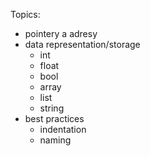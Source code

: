 Topics:
- pointery a adresy
- data representation/storage
    - int
    - float
    - bool
    - array
    - list
    - string
- best practices
    - indentation 
    - naming